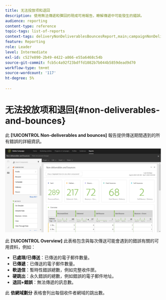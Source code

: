 ```yaml
---
title: 无法投放项和退回
description: 使用無法傳遞和彈回的現成可用報告，瞭解傳遞中可能發生的錯誤。
audience: reporting
content-type: reference
topic-tags: list-of-reports
context-tags: deliveryNonDeliverablesBouncesReport,main;campaignNonDeliverablesBouncesReport,main;programNonDeliverablesBouncesReport,main
feature: Reporting
role: Leader
level: Intermediate
exl-id: c527e890-2b49-4422-a866-e55a6468c54b
source-git-commit: fcb5c4a92f23bdffd1082b7b044b5859dead9d70
workflow-type: tm+mt
source-wordcount: '117'
ht-degree: 5%

---
```


# 无法投放项和退回{#non-deliverables-and-bounces}

此 **[!UICONTROL Non-deliverables and bounces]** 報告提供傳送期間遇到的所有錯誤的詳細資訊。

![](assets/delivery_reports_7.png)

此 **[!UICONTROL Overview]** 此表格包含與每次傳送可能會遇到的錯誤有關的可用資料，例如：

* **已處理/已傳送**：已傳送的電子郵件數量。
* **已傳遞**：已傳送的電子郵件數量。
* **軟退信**：暫時性錯誤總數，例如完整收件匣。
* **硬跳出**：永久錯誤的總數，例如錯誤的電子郵件地址。
* **退回+錯誤**：無法傳遞的訊息數。

此 **依網域劃分** 表格會列出每個收件者網域的跳出數。
